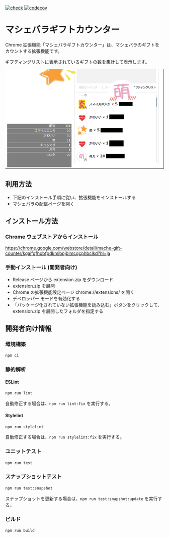 [![check](https://github.com/taigacat/mache-counter/actions/workflows/check.yml/badge.svg)](https://github.com/taigacat/mache-counter/actions/workflows/check.yml)
[![codecov](https://codecov.io/gh/taigacat/mache-counter/graph/badge.svg?token=752JC47UWK)](https://codecov.io/gh/taigacat/mache-counter)

# マシェバラギフトカウンター

Chrome 拡張機能「マシェバラギフトカウンター」は、マシェバラのギフトをカウントする拡張機能です。

ギフティングリストに表示されているギフトの数を集計して表示します。

![screenshot.png](screenshot.png)

## 利用方法

* 下記のインストール手順に従い、拡張機能をインストールする
* マシェバラの配信ページを開く

## インストール方法

### Chrome ウェブストアからインストール

https://chrome.google.com/webstore/detail/mache-gift-counter/kgajfgfhobfpdkmjbpjblmcgcphbclkd?hl=ja

### 手動インストール (開発者向け)

* Release ページから extension.zip をダウンロード
* extension.zip を展開
* Chrome の拡張機能設定ページ chrome://extensions/ を開く
* デベロッパー モードを有効化する
* 「パッケージ化されていない拡張機能を読み込む」ボタンをクリックして、 extension.zip を展開したフォルダを指定する

## 開発者向け情報

### 環境構築

```sh
npm ci
```

### 静的解析

#### ESLint

```sh
npm run lint
```

自動修正する場合は、`npm run lint:fix` を実行する。

#### Stylelint

```sh
npm run stylelint
```

自動修正する場合は、`npm run stylelint:fix` を実行する。

### ユニットテスト

```sh
npm run test
```

### スナップショットテスト

```sh
npm run test:snapshot
```

スナップショットを更新する場合は、`npm run test:snapshot:update` を実行する。

### ビルド

```sh
npm run build
``` 
